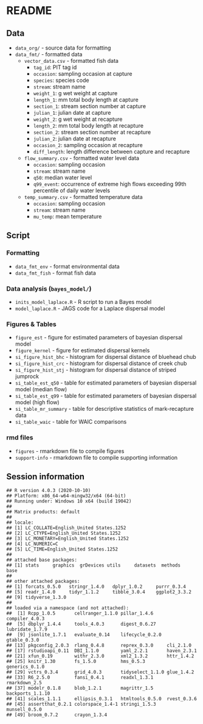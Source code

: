 README
================

## Data

  - `data_org/` - source data for formatting
  - `data_fmt/` - formatted data
      - `vector_data.csv` - formatted fish data
          - `tag_id`: PIT tag id
          - `occasion`: sampling occasion at capture
          - `species`: species code
          - `stream`: stream name
          - `weight_1`: g wet weight at capture
          - `length_1`: mm total body length at capture
          - `section_1`: stream section number at capture
          - `julian_1`: julian date at capture
          - `weight_2`: g wet weight at recapture
          - `length_2`: mm total body length at recapture
          - `section_2`: stream section number at recapture
          - `julian_2`: julian date at recapture
          - `occasion_2`: sampling occasion at recapture
          - `diff_length`: length difference between capture and
            recapture
      - `flow_summary.csv` - formatted water level data
          - `occasion`: sampling occasion
          - `stream`: stream name
          - `q50`: median water level
          - `q99_event`: occurrence of extreme high flows exceeding 99th
            percentile of daily water levels
      - `temp_summary.csv` - formatted temperature data
          - `occasion`: sampling occasion
          - `stream`: stream name
          - `mu_temp`: mean temperature

## Script

### Formatting

  - `data_fmt_env` - format environmental data
  - `data_fmt_fish` - format fish data

### Data analysis (`bayes_model/`)

  - `inits_model_laplace.R` - R script to run a Bayes model
  - `model_laplace.R` - JAGS code for a Laplace dispersal model

### Figures & Tables

  - `figure_est` - figure for estimated parameters of bayesian dispersal
    model
  - `figure_kernel` - figure for estimated dispersal kernels
  - `si_figure_hist_bhc` - histogram for dispersal distance of bluehead
    chub
  - `si_figure_hist_crc` - histogram for dispersal distance of creek
    chub
  - `si_figure_hist_stj` - histogram for dispersal distance of striped
    jumprock
  - `si_table_est_q50` - table for estimated parameters of bayesian
    dispersal model (median flow)
  - `si_table_est_q99` - table for estimated parameters of bayesian
    dispersal model (high flow)
  - `si_table_mr_summary` - table for descriptive statistics of
    mark-recapture data
  - `si_table_waic` - table for WAIC comparisons

### rmd files

  - `figures` - rmarkdown file to compile figures
  - `support-info` - rmarkdown file to compile supporting information

## Session information

    ## R version 4.0.3 (2020-10-10)
    ## Platform: x86_64-w64-mingw32/x64 (64-bit)
    ## Running under: Windows 10 x64 (build 19042)
    ## 
    ## Matrix products: default
    ## 
    ## locale:
    ## [1] LC_COLLATE=English_United States.1252 
    ## [2] LC_CTYPE=English_United States.1252   
    ## [3] LC_MONETARY=English_United States.1252
    ## [4] LC_NUMERIC=C                          
    ## [5] LC_TIME=English_United States.1252    
    ## 
    ## attached base packages:
    ## [1] stats     graphics  grDevices utils     datasets  methods   base     
    ## 
    ## other attached packages:
    ## [1] forcats_0.5.0   stringr_1.4.0   dplyr_1.0.2     purrr_0.3.4    
    ## [5] readr_1.4.0     tidyr_1.1.2     tibble_3.0.4    ggplot2_3.3.2  
    ## [9] tidyverse_1.3.0
    ## 
    ## loaded via a namespace (and not attached):
    ##  [1] Rcpp_1.0.5       cellranger_1.1.0 pillar_1.4.6     compiler_4.0.3  
    ##  [5] dbplyr_1.4.4     tools_4.0.3      digest_0.6.27    lubridate_1.7.9 
    ##  [9] jsonlite_1.7.1   evaluate_0.14    lifecycle_0.2.0  gtable_0.3.0    
    ## [13] pkgconfig_2.0.3  rlang_0.4.8      reprex_0.3.0     cli_2.1.0       
    ## [17] rstudioapi_0.11  DBI_1.1.0        yaml_2.2.1       haven_2.3.1     
    ## [21] xfun_0.19        withr_2.3.0      xml2_1.3.2       httr_1.4.2      
    ## [25] knitr_1.30       fs_1.5.0         hms_0.5.3        generics_0.1.0  
    ## [29] vctrs_0.3.4      grid_4.0.3       tidyselect_1.1.0 glue_1.4.2      
    ## [33] R6_2.5.0         fansi_0.4.1      readxl_1.3.1     rmarkdown_2.5   
    ## [37] modelr_0.1.8     blob_1.2.1       magrittr_1.5     backports_1.1.10
    ## [41] scales_1.1.1     ellipsis_0.3.1   htmltools_0.5.0  rvest_0.3.6     
    ## [45] assertthat_0.2.1 colorspace_1.4-1 stringi_1.5.3    munsell_0.5.0   
    ## [49] broom_0.7.2      crayon_1.3.4
